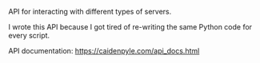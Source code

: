 API for interacting with different types of servers.

I wrote this API because I got tired of re-writing the
same Python code for every script.

API documentation: https://caidenpyle.com/api_docs.html
